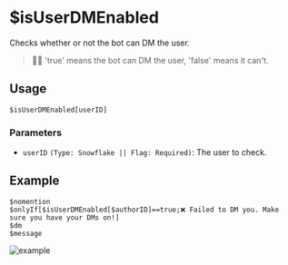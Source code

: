 # $isUserDMEnabled
Checks whether or not the bot can DM the user.
> 🧙‍♂️ 'true' means the bot can DM the user, 'false' means it can't.

## Usage
```
$isUserDMEnabled[userID]
```

### Parameters
- `userID` `(Type: Snowflake || Flag: Required)`: The user to check.

## Example
```
$nomention
$onlyIf[$isUserDMEnabled[$authorID]==true;❌ Failed to DM you. Make sure you have your DMs on!]
$dm
$message
```

![example](https://user-images.githubusercontent.com/69215413/123518295-46a91000-d673-11eb-9a1e-39f9d9f83bb9.png)
